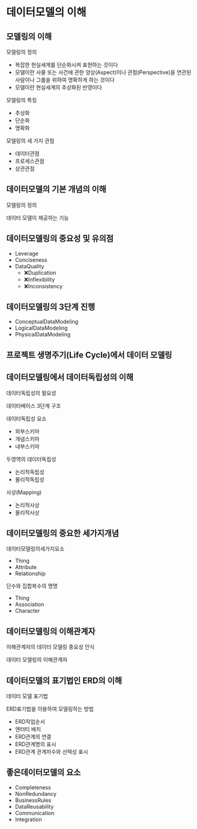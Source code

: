 ﻿# 데이터모델의 이해
## 모델링의 이해
모델링의 정의
- 복잡한 현실세계를 단순화시켜 표현하는 것이다 
- 모델이란 사물 또는 사건에 관한 양상(Aspect)이나 관점(Perspective)을 연관된 사람이나 그룹을 위하여 명확하게 하는 것이다
- 모델이란 현실세계의 추상화된 반영이다

모델링의 특징
- 추상화
- 단순화
- 명확화

모델링의 세 가지 관점
- 데이터관점
- 프로세스관점
- 상관관점
## 데이터모델의 기본 개념의 이해
모델링의 정의

데이터 모델이 제공하는 기능
## 데이터모델링의 중요성 및 유의점
- Leverage
- Conciseness
- DataQuality
  - ❌Duplication
  - ❌Inflexibility
  - ❌Inconsistency


## 데이터모델링의 3단계 진행
- ConceptualDataModeling
- LogicalDataModeling
- PhysicalDataModeling

## 프로젝트 생명주기(Life Cycle)에서 데이터 모델링
## 데이터모델링에서 데이터독립성의 이해
데이터독립성의 필요성

데이터베이스 3단계 구조

데이터독립성 요소
- 외부스키마
- 개념스키마
- 내부스키마

두영역의 데이터독립성
- 논리적독립성
- 물리적독립성

사상(Mapping)
- 논리적사상
- 물리적사상

## 데이터모델링의 중요한 세가지개념
데이터모델링의세가지요소
- Thing
- Attribute
- Relationship

단수와 집합복수의 명명
- Thing
- Association
- Character
## 데이터모델링의 이해관계자
이해관계자의 데이터 모델링 중요성 인식

데이터 모델링의 이해관계자


## 데이터모델의 표기법인 ERD의 이해
데이터 모델 표기법

ERD표기법을 이용하여 모델링하는 방법
- ERD작업순서
- 엔터티 배치
- ERD관계의 연결
- ERD관계명의 표시
- ERD관계 관계차수와 선택성 표시

## 좋은데이터모델의 요소
- Completeness
- NonRedundancy
- BusinessRules
- DataReusability
- Communication
- Integration